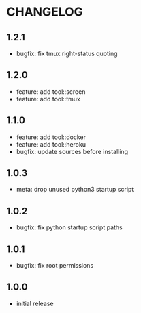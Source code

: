 # CHANGELOG

## 1.2.1
- bugfix: fix tmux right-status quoting

## 1.2.0
- feature: add tool::screen
- feature: add tool::tmux

## 1.1.0
- feature: add tool::docker
- feature: add tool::heroku
- bugfix: update sources before installing

## 1.0.3
- meta: drop unused python3 startup script

## 1.0.2
- bugfix: fix python startup script paths

## 1.0.1
- bugfix: fix root permissions

## 1.0.0
- initial release
